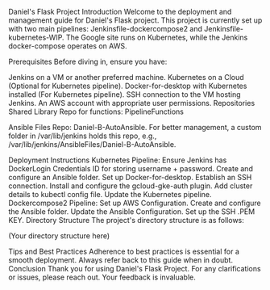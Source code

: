 Daniel's Flask Project
Introduction
Welcome to the deployment and management guide for Daniel's Flask project. This project is currently set up with two main pipelines: Jenkinsfile-dockercompose2 and Jenkinsfile-kubernetes-WIP. The Google site runs on Kubernetes, while the Jenkins docker-compose operates on AWS.

Prerequisites
Before diving in, ensure you have:

Jenkins on a VM or another preferred machine.
Kubernetes on a Cloud (Optional for Kubernetes pipeline).
Docker-for-desktop with Kubernetes installed (For Kubernetes pipeline).
SSH connection to the VM hosting Jenkins.
An AWS account with appropriate user permissions.
Repositories
Shared Library Repo for functions: PipelineFunctions

Ansible Files Repo: Daniel-B-AutoAnsible. For better management, a custom folder in /var/lib/jenkins holds this repo, e.g., /var/lib/jenkins/AnsibleFiles/Daniel-B-AutoAnsible.

Deployment Instructions
Kubernetes Pipeline:
Ensure Jenkins has DockerLogin Credentials ID for storing username + password.
Create and configure an Ansible folder.
Set up Docker-for-desktop.
Establish an SSH connection.
Install and configure the gcloud-gke-auth plugin.
Add cluster details to kubectl config file.
Update the Kubernetes pipeline.
Dockercompose2 Pipeline:
Set up AWS Configuration.
Create and configure the Ansible folder.
Update the Ansible Configuration.
Set up the SSH .PEM KEY.
Directory Structure
The project's directory structure is as follows:

(Your directory structure here)

Tips and Best Practices
Adherence to best practices is essential for a smooth deployment.
Always refer back to this guide when in doubt.
Conclusion
Thank you for using Daniel's Flask Project. For any clarifications or issues, please reach out. Your feedback is invaluable.